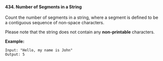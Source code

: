 #### 434. Number of Segments in a String

Count the number of segments in a string, where a segment is defined to be a contiguous sequence of non-space characters.

Please note that the string does not contain any **non-printable** characters.

**Example:**

```
Input: "Hello, my name is John"
Output: 5
```
